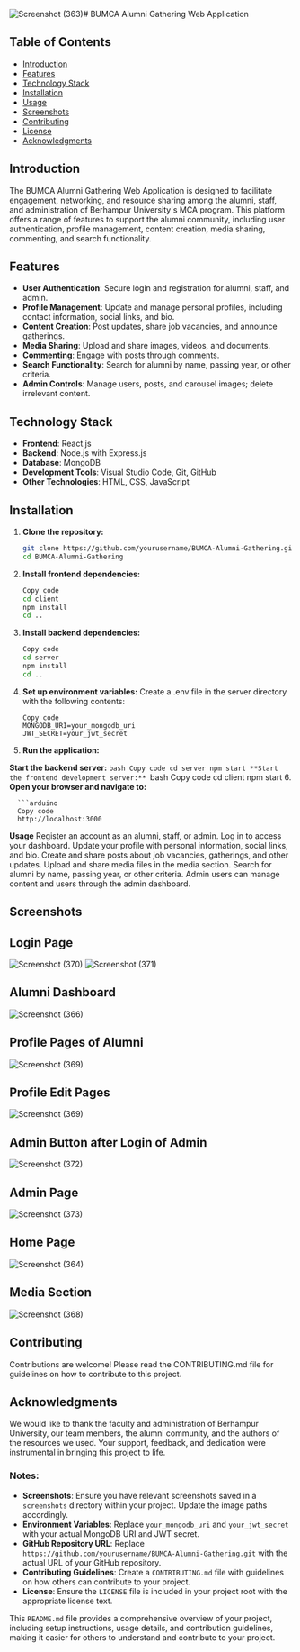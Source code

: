 ![Screenshot (363)](https://github.com/himansu-1/mca-final/assets/118210276/a21d7baa-c14e-41e1-aa72-d376affdc6c4)# BUMCA Alumni Gathering Web Application

## Table of Contents
- [Introduction](#introduction)
- [Features](#features)
- [Technology Stack](#technology-stack)
- [Installation](#installation)
- [Usage](#usage)
- [Screenshots](#screenshots)
- [Contributing](#contributing)
- [License](#license)
- [Acknowledgments](#acknowledgments)

## Introduction
The BUMCA Alumni Gathering Web Application is designed to facilitate engagement, networking, and resource sharing among the alumni, staff, and administration of Berhampur University's MCA program. This platform offers a range of features to support the alumni community, including user authentication, profile management, content creation, media sharing, commenting, and search functionality.

## Features
- **User Authentication**: Secure login and registration for alumni, staff, and admin.
- **Profile Management**: Update and manage personal profiles, including contact information, social links, and bio.
- **Content Creation**: Post updates, share job vacancies, and announce gatherings.
- **Media Sharing**: Upload and share images, videos, and documents.
- **Commenting**: Engage with posts through comments.
- **Search Functionality**: Search for alumni by name, passing year, or other criteria.
- **Admin Controls**: Manage users, posts, and carousel images; delete irrelevant content.

## Technology Stack
- **Frontend**: React.js
- **Backend**: Node.js with Express.js
- **Database**: MongoDB
- **Development Tools**: Visual Studio Code, Git, GitHub
- **Other Technologies**: HTML, CSS, JavaScript

## Installation
1. **Clone the repository:**
   ```bash
   git clone https://github.com/yourusername/BUMCA-Alumni-Gathering.git
   cd BUMCA-Alumni-Gathering
2. **Install frontend dependencies:**

    ```bash
    Copy code
    cd client
    npm install
    cd ..
3. **Install backend dependencies:**

    ```bash
    Copy code
    cd server
    npm install
    cd ..
4. **Set up environment variables:**
Create a .env file in the server directory with the following contents:

      ```env
      Copy code
      MONGODB_URI=your_mongodb_uri
      JWT_SECRET=your_jwt_secret
5. **Run the application:**

**Start the backend server:**
      ```bash
      Copy code
      cd server
      npm start
**Start the frontend development server:**
      ```bash
      Copy code
      cd client
      npm start
6. **Open your browser and navigate to:**
      
      ```arduino
      Copy code
      http://localhost:3000


**Usage**
Register an account as an alumni, staff, or admin.
Log in to access your dashboard.
Update your profile with personal information, social links, and bio.
Create and share posts about job vacancies, gatherings, and other updates.
Upload and share media files in the media section.
Search for alumni by name, passing year, or other criteria.
Admin users can manage content and users through the admin dashboard.
## Screenshots

## Login Page
![Screenshot (370)](https://github.com/himansu-1/mca-final/assets/118210276/a659e958-0b3d-4c2e-b2ae-7979e3e1f8a3)
![Screenshot (371)](https://github.com/himansu-1/mca-final/assets/118210276/5c93b9c5-fcc5-4e96-8038-6214bb1901d7)

## Alumni Dashboard
![Screenshot (366)](https://github.com/himansu-1/mca-final/assets/118210276/76a69094-1203-4b0b-bdac-a0ad5ac38c81)

## Profile Pages of Alumni
![Screenshot (369)](https://github.com/himansu-1/mca-final/assets/118210276/6b4772ec-5d3a-4336-b435-6b3d94d85124)

## Profile Edit Pages
![Screenshot (369)](https://github.com/himansu-1/mca-final/assets/118210276/6b4772ec-5d3a-4336-b435-6b3d94d85124)

## Admin Button after Login of Admin
![Screenshot (372)](https://github.com/himansu-1/mca-final/assets/118210276/f26f27c6-945c-45b8-844a-46c2444a3dbd)

## Admin Page
![Screenshot (373)](https://github.com/himansu-1/mca-final/assets/118210276/28687eb7-9353-47af-8497-c7ddeedfaff9)

## Home Page
![Screenshot (364)](https://github.com/himansu-1/mca-final/assets/118210276/5c2a0be8-e010-49cc-ba87-241ae6f4921d)

## Media Section
![Screenshot (368)](https://github.com/himansu-1/mca-final/assets/118210276/b68a6f11-c595-49cf-af59-71be1d8bd2dc)


## Contributing
Contributions are welcome! Please read the CONTRIBUTING.md file for guidelines on how to contribute to this project.


## Acknowledgments
We would like to thank the faculty and administration of Berhampur University, our team members, the alumni community, and the authors of the resources we used. Your support, feedback, and dedication were instrumental in bringing this project to life.


### Notes:
- **Screenshots**: Ensure you have relevant screenshots saved in a `screenshots` directory within your project. Update the image paths accordingly.
- **Environment Variables**: Replace `your_mongodb_uri` and `your_jwt_secret` with your actual MongoDB URI and JWT secret.
- **GitHub Repository URL**: Replace `https://github.com/yourusername/BUMCA-Alumni-Gathering.git` with the actual URL of your GitHub repository.
- **Contributing Guidelines**: Create a `CONTRIBUTING.md` file with guidelines on how others can contribute to your project.
- **License**: Ensure the `LICENSE` file is included in your project root with the appropriate license text.

This `README.md` file provides a comprehensive overview of your project, including setup instructions, usage details, and contribution guidelines, making it easier for others to understand and contribute to your project.
